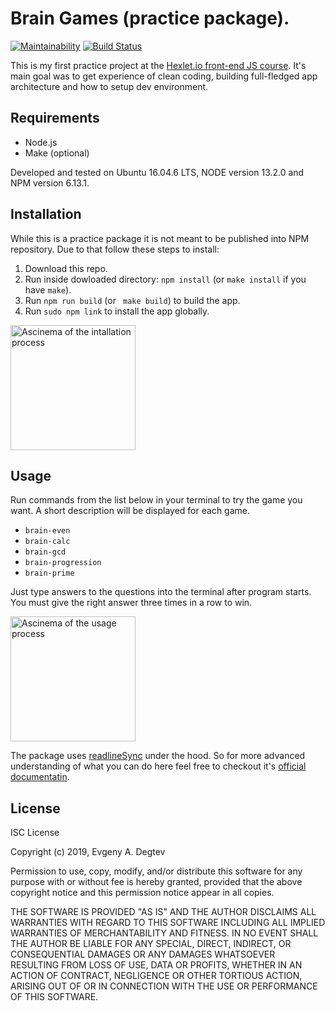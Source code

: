 # Brain Games (practice package).

[![Maintainability](https://api.codeclimate.com/v1/badges/7d2028425a0f98d4dd15/maintainability)](https://codeclimate.com/github/DaggLo/frontend-project-lvl1/maintainability)
[![Build Status](https://travis-ci.org/DaggLo/frontend-project-lvl1.svg?branch=master)](https://travis-ci.org/DaggLo/frontend-project-lvl1)

This is my first practice project at the [Hexlet.io front-end JS course](https://ru.hexlet.io/professions/frontend/projects/44).
It's main goal was to get experience of clean coding, building full-fledged app architecture and how to setup dev environment.

## Requirements
- Node.js
- Make (optional)

Developed and tested on Ubuntu 16.04.6 LTS, NODE version 13.2.0 and NPM version 6.13.1.

## Installation
While this is a practice package it is not meant to be published into NPM repository. Due to that follow these steps to install:
1. Download this repo.
2. Run inside dowloaded directory: `npm install` (or `make install` if you have `make`).
3. Run `npm run build` (or ` make build`) to build the app.
4. Run `sudo npm link` to install the app globally.

<a href="https://asciinema.org/a/XpFytfUP8BaM6MB8syTp4haF7" target="_blank"><img src="https://asciinema.org/a/XpFytfUP8BaM6MB8syTp4haF7.svg" alt="Ascinema of the intallation process" width="200px"/></a>

## Usage
Run commands from the list below in your terminal to try the game you want. A short description will be displayed for each game.
- `brain-even`
- `brain-calc`
- `brain-gcd`
- `brain-progression`
- `brain-prime`

Just type answers to the questions into the terminal after program starts. You must give the right answer three times in a row to win.

<a href="https://asciinema.org/a/4Slbojfj9j4LFi3VChTANEPEC" target="_blank"><img src="https://asciinema.org/a/4Slbojfj9j4LFi3VChTANEPEC.svg" alt="Ascinema of the usage process" width="200px"/></a>

The package uses [readlineSync](https://github.com/anseki/readline-sync) under the hood.
So for more advanced understanding of what you can do here feel free to checkout it's [official documentatin](https://github.com/anseki/readline-sync/blob/master/README.md).

## License
ISC License

Copyright (c) 2019, Evgeny A. Degtev

Permission to use, copy, modify, and/or distribute this software for any
purpose with or without fee is hereby granted, provided that the above
copyright notice and this permission notice appear in all copies.

THE SOFTWARE IS PROVIDED "AS IS" AND THE AUTHOR DISCLAIMS ALL WARRANTIES
WITH REGARD TO THIS SOFTWARE INCLUDING ALL IMPLIED WARRANTIES OF
MERCHANTABILITY AND FITNESS. IN NO EVENT SHALL THE AUTHOR BE LIABLE FOR
ANY SPECIAL, DIRECT, INDIRECT, OR CONSEQUENTIAL DAMAGES OR ANY DAMAGES
WHATSOEVER RESULTING FROM LOSS OF USE, DATA OR PROFITS, WHETHER IN AN
ACTION OF CONTRACT, NEGLIGENCE OR OTHER TORTIOUS ACTION, ARISING OUT OF
OR IN CONNECTION WITH THE USE OR PERFORMANCE OF THIS SOFTWARE.
